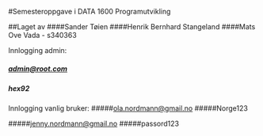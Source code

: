 #Semesteroppgave i DATA 1600 Programutvikling

##Laget av
####Sander Tøien
####Henrik Bernhard Stangeland
####Mats Ove Vada - s340363

Innlogging admin:
##### admin@root.com
##### hex92

Innlogging vanlig bruker:
#####ola.nordmann@gmail.no
#####Norge123

#####jenny.nordmann@gmail.no
#####passord123

